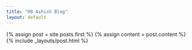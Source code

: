 ```yaml
---
title: "RB Ashish Blog"
layout: default
---
```



<div class="blog-index">  
  {% assign post = site.posts.first %}
  {% assign content = post.content %}
  {% include _layouts/post.html %}
</div>
